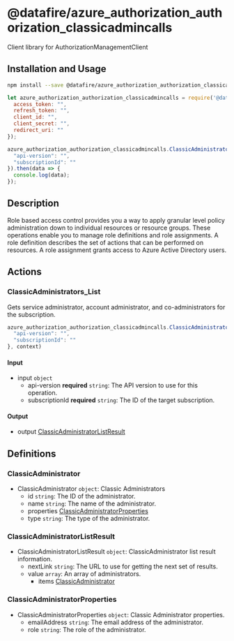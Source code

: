 # @datafire/azure_authorization_authorization_classicadmincalls

Client library for AuthorizationManagementClient

## Installation and Usage
```bash
npm install --save @datafire/azure_authorization_authorization_classicadmincalls
```
```js
let azure_authorization_authorization_classicadmincalls = require('@datafire/azure_authorization_authorization_classicadmincalls').create({
  access_token: "",
  refresh_token: "",
  client_id: "",
  client_secret: "",
  redirect_uri: ""
});

azure_authorization_authorization_classicadmincalls.ClassicAdministrators_List({
  "api-version": "",
  "subscriptionId": ""
}).then(data => {
  console.log(data);
});
```

## Description

Role based access control provides you a way to apply granular level policy administration down to individual resources or resource groups. These operations enable you to manage role definitions and role assignments. A role definition describes the set of actions that can be performed on resources. A role assignment grants access to Azure Active Directory users.

## Actions

### ClassicAdministrators_List
Gets service administrator, account administrator, and co-administrators for the subscription.


```js
azure_authorization_authorization_classicadmincalls.ClassicAdministrators_List({
  "api-version": "",
  "subscriptionId": ""
}, context)
```

#### Input
* input `object`
  * api-version **required** `string`: The API version to use for this operation.
  * subscriptionId **required** `string`: The ID of the target subscription.

#### Output
* output [ClassicAdministratorListResult](#classicadministratorlistresult)



## Definitions

### ClassicAdministrator
* ClassicAdministrator `object`: Classic Administrators
  * id `string`: The ID of the administrator.
  * name `string`: The name of the administrator.
  * properties [ClassicAdministratorProperties](#classicadministratorproperties)
  * type `string`: The type of the administrator.

### ClassicAdministratorListResult
* ClassicAdministratorListResult `object`: ClassicAdministrator list result information.
  * nextLink `string`: The URL to use for getting the next set of results.
  * value `array`: An array of administrators.
    * items [ClassicAdministrator](#classicadministrator)

### ClassicAdministratorProperties
* ClassicAdministratorProperties `object`: Classic Administrator properties.
  * emailAddress `string`: The email address of the administrator.
  * role `string`: The role of the administrator.


